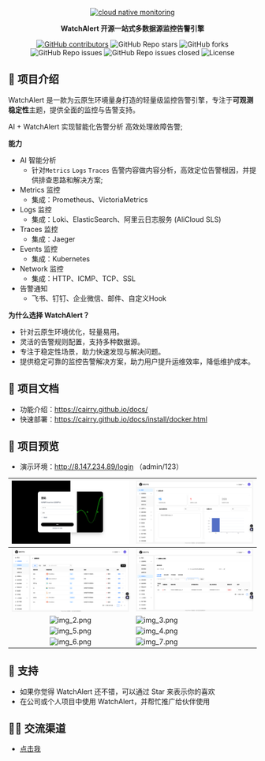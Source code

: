 
<p align="center">
  <a href="https://github.com/w8t-io/WatchAlert"> 
    <img src="WatchAlert.png" alt="cloud native monitoring" width="200" height="auto" /></a>
</p>

<p align="center">
  <b>WatchAlert 开源一站式多数据源监控告警引擎</b>
</p>

<p align="center">
<a href="https://github.com/w8t-io/WatchAlert/graphs/contributors">
  <img alt="GitHub contributors" src="https://img.shields.io/github/contributors-anon/w8t-io/WatchAlert"/></a>
<img alt="GitHub Repo stars" src="https://img.shields.io/github/stars/w8t-io/WatchAlert">
<img alt="GitHub forks" src="https://img.shields.io/github/forks/w8t-io/WatchAlert">
<img alt="GitHub Repo issues" src="https://img.shields.io/github/issues/w8t-io/WatchAlert">
<img alt="GitHub Repo issues closed" src="https://img.shields.io/github/issues-closed/w8t-io/WatchAlert">
<img alt="License" src="https://img.shields.io/badge/license-Apache--2.0-blue"/>

## 💎 项目介绍
WatchAlert 是一款为云原生环境量身打造的轻量级监控告警引擎，专注于**可观测稳定性**主题，提供全面的监控与告警支持。

AI + WatchAlert 实现智能化告警分析 高效处理故障告警;

**能力**
- AI 智能分析
  - 针对`Metrics` `Logs` `Traces` 告警内容做内容分析，高效定位告警根因，并提供排查思路和解决方案;
- Metrics 监控
    - 集成：Prometheus、VictoriaMetrics
- Logs 监控
    - 集成：Loki、ElasticSearch、阿里云日志服务 (AliCloud SLS)
- Traces 监控
    - 集成：Jaeger
- Events 监控
    - 集成：Kubernetes
- Network 监控
    - 集成：HTTP、ICMP、TCP、SSL
- 告警通知
    - 飞书、钉钉、企业微信、邮件、自定义Hook


**为什么选择 WatchAlert？**
- 针对云原生环境优化，轻量易用。
- 灵活的告警规则配置，支持多种数据源。
- 专注于稳定性场景，助力快速发现与解决问题。
- 提供稳定可靠的监控告警解决方案，助力用户提升运维效率，降低维护成本。

## 📄 项目文档

- 功能介绍：https://cairry.github.io/docs/
- 快速部署：https://cairry.github.io/docs/install/docker.html


## 🎉 项目预览
- 演示环境：http://8.147.234.89/login
  （admin/123）

|    ![登陆页](assets/login.png)    | ![首页](assets/home.png)                 |
|:------------------------------:|--------------------------------|
|   ![rules.png](assets/rules.png)   | ![faultcenter.png](assets/faultcenter.png) |
| ![img_2.png](assets/img_2.png) | ![img_3.png](assets/img_3.png) |
| ![img_5.png](assets/img_5.png) | ![img_4.png](assets/img_4.png) |
| ![img_6.png](assets/img_6.png) | ![img_7.png](assets/img_7.png) |

## 🎸 支持
- 如果你觉得 WatchAlert 还不错，可以通过 Star 来表示你的喜欢
- 在公司或个人项目中使用 WatchAlert，并帮忙推广给伙伴使用

## 🧑‍💻 交流渠道
- [点击我](https://cairry.github.io/docs/#%E4%BA%A4%E6%B5%81%E7%BE%A4-%E8%81%94%E7%B3%BB%E6%88%91)